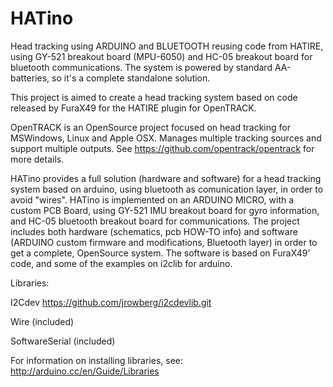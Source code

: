 # HATino
Head tracking using ARDUINO and BLUETOOTH reusing code from HATIRE, using GY-521 breakout board (MPU-6050) and HC-05 breakout board for
bluetooth communications. The system is powered by standard AA-batteries, so it's a complete standalone solution.

This project is aimed to create a head tracking system based on code released by FuraX49 for the HATIRE plugin for OpenTRACK.

OpenTRACK is an OpenSource project focused on head tracking for MSWindows, Linux and Apple OSX. 
Manages multiple tracking sources and support multiple outputs. See https://github.com/opentrack/opentrack
for more details.

HATino provides a full solution (hardware and software) for a head tracking system based on arduino,
using bluetooth as comunication layer, in order to avoid "wires". HATino is implemented on an
ARDUINO MICRO, with a custom PCB Board, using GY-521 IMU breakout board for gyro information, and
HC-05 bluetooth breakout board for communications. The project includes both hardware (schematics,
pcb HOW-TO info) and software (ARDUINO custom firmware and modifications, Bluetooth layer) in order
to get a complete, OpenSource system. The software is based on FuraX49' code, and some of the 
examples on i2clib for arduino.

Libraries:

I2Cdev			https://github.com/jrowberg/i2cdevlib.git

Wire			(included)

SoftwareSerial	(included)

For information on installing libraries, see: http://arduino.cc/en/Guide/Libraries